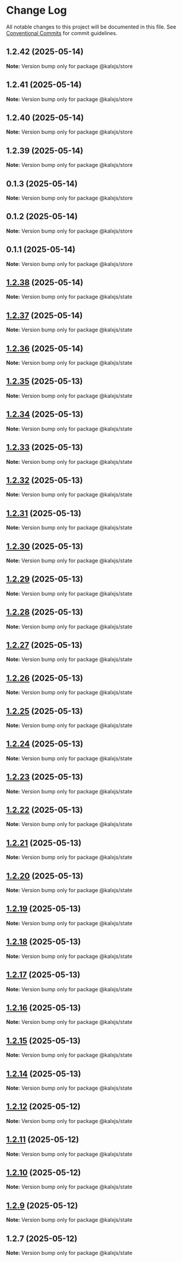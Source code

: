# Change Log

All notable changes to this project will be documented in this file.
See [Conventional Commits](https://conventionalcommits.org) for commit guidelines.

## 1.2.42 (2025-05-14)

**Note:** Version bump only for package @kalxjs/store





## 1.2.41 (2025-05-14)

**Note:** Version bump only for package @kalxjs/store





## 1.2.40 (2025-05-14)

**Note:** Version bump only for package @kalxjs/store





## 1.2.39 (2025-05-14)

**Note:** Version bump only for package @kalxjs/store





## 0.1.3 (2025-05-14)

**Note:** Version bump only for package @kalxjs/store





## 0.1.2 (2025-05-14)

**Note:** Version bump only for package @kalxjs/store





## 0.1.1 (2025-05-14)

**Note:** Version bump only for package @kalxjs/store





## [1.2.38](https://github.com/Odeneho-Calculus/kalxjs/compare/@kalxjs/state@1.2.37...@kalxjs/state@1.2.38) (2025-05-14)

**Note:** Version bump only for package @kalxjs/state

## [1.2.37](https://github.com/Odeneho-Calculus/kalxjs/compare/@kalxjs/state@1.2.36...@kalxjs/state@1.2.37) (2025-05-14)

**Note:** Version bump only for package @kalxjs/state

## [1.2.36](https://github.com/Odeneho-Calculus/kalxjs/compare/@kalxjs/state@1.2.35...@kalxjs/state@1.2.36) (2025-05-14)

**Note:** Version bump only for package @kalxjs/state

## [1.2.35](https://github.com/Odeneho-Calculus/kalxjs/compare/@kalxjs/state@1.2.34...@kalxjs/state@1.2.35) (2025-05-13)

**Note:** Version bump only for package @kalxjs/state

## [1.2.34](https://github.com/Odeneho-Calculus/kalxjs/compare/@kalxjs/state@1.2.33...@kalxjs/state@1.2.34) (2025-05-13)

**Note:** Version bump only for package @kalxjs/state

## [1.2.33](https://github.com/Odeneho-Calculus/kalxjs/compare/@kalxjs/state@1.2.32...@kalxjs/state@1.2.33) (2025-05-13)

**Note:** Version bump only for package @kalxjs/state

## [1.2.32](https://github.com/Odeneho-Calculus/kalxjs/compare/@kalxjs/state@1.2.31...@kalxjs/state@1.2.32) (2025-05-13)

**Note:** Version bump only for package @kalxjs/state

## [1.2.31](https://github.com/Odeneho-Calculus/kalxjs/compare/@kalxjs/state@1.2.30...@kalxjs/state@1.2.31) (2025-05-13)

**Note:** Version bump only for package @kalxjs/state

## [1.2.30](https://github.com/Odeneho-Calculus/kalxjs/compare/@kalxjs/state@1.2.29...@kalxjs/state@1.2.30) (2025-05-13)

**Note:** Version bump only for package @kalxjs/state

## [1.2.29](https://github.com/Odeneho-Calculus/kalxjs/compare/@kalxjs/state@1.2.28...@kalxjs/state@1.2.29) (2025-05-13)

**Note:** Version bump only for package @kalxjs/state

## [1.2.28](https://github.com/Odeneho-Calculus/kalxjs/compare/@kalxjs/state@1.2.27...@kalxjs/state@1.2.28) (2025-05-13)

**Note:** Version bump only for package @kalxjs/state

## [1.2.27](https://github.com/Odeneho-Calculus/kalxjs/compare/@kalxjs/state@1.2.26...@kalxjs/state@1.2.27) (2025-05-13)

**Note:** Version bump only for package @kalxjs/state

## [1.2.26](https://github.com/Odeneho-Calculus/kalxjs/compare/@kalxjs/state@1.2.25...@kalxjs/state@1.2.26) (2025-05-13)

**Note:** Version bump only for package @kalxjs/state

## [1.2.25](https://github.com/Odeneho-Calculus/kalxjs/compare/@kalxjs/state@1.2.24...@kalxjs/state@1.2.25) (2025-05-13)

**Note:** Version bump only for package @kalxjs/state

## [1.2.24](https://github.com/Odeneho-Calculus/kalxjs/compare/@kalxjs/state@1.2.23...@kalxjs/state@1.2.24) (2025-05-13)

**Note:** Version bump only for package @kalxjs/state

## [1.2.23](https://github.com/Odeneho-Calculus/kalxjs/compare/@kalxjs/state@1.2.22...@kalxjs/state@1.2.23) (2025-05-13)

**Note:** Version bump only for package @kalxjs/state

## [1.2.22](https://github.com/Odeneho-Calculus/kalxjs/compare/@kalxjs/state@1.2.21...@kalxjs/state@1.2.22) (2025-05-13)

**Note:** Version bump only for package @kalxjs/state

## [1.2.21](https://github.com/Odeneho-Calculus/kalxjs/compare/@kalxjs/state@1.2.20...@kalxjs/state@1.2.21) (2025-05-13)

**Note:** Version bump only for package @kalxjs/state

## [1.2.20](https://github.com/Odeneho-Calculus/kalxjs/compare/@kalxjs/state@1.2.19...@kalxjs/state@1.2.20) (2025-05-13)

**Note:** Version bump only for package @kalxjs/state

## [1.2.19](https://github.com/Odeneho-Calculus/kalxjs/compare/@kalxjs/state@1.2.18...@kalxjs/state@1.2.19) (2025-05-13)

**Note:** Version bump only for package @kalxjs/state

## [1.2.18](https://github.com/Odeneho-Calculus/kalxjs/compare/@kalxjs/state@1.2.17...@kalxjs/state@1.2.18) (2025-05-13)

**Note:** Version bump only for package @kalxjs/state

## [1.2.17](https://github.com/Odeneho-Calculus/kalxjs/compare/@kalxjs/state@1.2.16...@kalxjs/state@1.2.17) (2025-05-13)

**Note:** Version bump only for package @kalxjs/state

## [1.2.16](https://github.com/Odeneho-Calculus/kalxjs/compare/@kalxjs/state@1.2.15...@kalxjs/state@1.2.16) (2025-05-13)

**Note:** Version bump only for package @kalxjs/state

## [1.2.15](https://github.com/Odeneho-Calculus/kalxjs/compare/@kalxjs/state@1.2.14...@kalxjs/state@1.2.15) (2025-05-13)

**Note:** Version bump only for package @kalxjs/state

## [1.2.14](https://github.com/Odeneho-Calculus/kalxjs/compare/@kalxjs/state@1.2.12...@kalxjs/state@1.2.14) (2025-05-13)

**Note:** Version bump only for package @kalxjs/state

## [1.2.12](https://github.com/Odeneho-Calculus/kalxjs/compare/@kalxjs/state@1.2.11...@kalxjs/state@1.2.12) (2025-05-12)

**Note:** Version bump only for package @kalxjs/state

## [1.2.11](https://github.com/Odeneho-Calculus/kalxjs/compare/@kalxjs/state@1.2.10...@kalxjs/state@1.2.11) (2025-05-12)

**Note:** Version bump only for package @kalxjs/state

## [1.2.10](https://github.com/Odeneho-Calculus/kalxjs/compare/@kalxjs/state@1.2.9...@kalxjs/state@1.2.10) (2025-05-12)

**Note:** Version bump only for package @kalxjs/state

## [1.2.9](https://github.com/Odeneho-Calculus/kalxjs/compare/@kalxjs/state@1.2.7...@kalxjs/state@1.2.9) (2025-05-12)

**Note:** Version bump only for package @kalxjs/state

## 1.2.7 (2025-05-12)

**Note:** Version bump only for package @kalxjs/state
